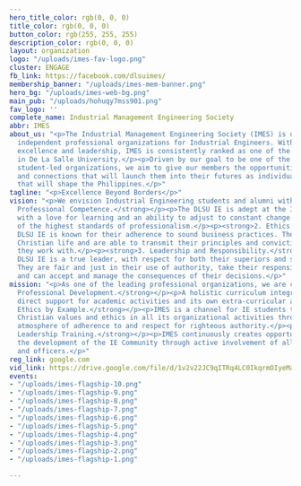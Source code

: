 ```yaml
---
hero_title_color: rgb(0, 0, 0)
title_color: rgb(0, 0, 0)
button_color: rgb(255, 255, 255)
description_color: rgb(0, 0, 0)
layout: organization
logo: "/uploads/imes-fav-logo.png"
cluster: ENGAGE
fb_link: https://facebook.com/dlsuimes/
membership_banner: "/uploads/imes-mem-banner.png"
hero_bg: "/uploads/imes-web-bg.png"
main_pub: "/uploads/hohuqy7mss901.png"
fav_logo: ''
complete_name: Industrial Management Engineering Society
abbr: IMES
about_us: "<p>The Industrial Management Engineering Society (IMES) is one of the leading
  independent professional organizations for Industrial Engineers. With 45 years of
  excellence and leadership, IMES is consistently ranked as one of the top organizations
  in De La Salle University.</p><p>Driven by our goal to be one of the most influential
  student-led organizations, we aim to give our members the opportunities, experiences,
  and connections that will launch them into their futures as individuals and professionals
  that will shape the Philippines.</p>"
tagline: "<p>Excellence Beyond Borders</p>"
vision: "<p>We envision Industrial Engineering students and alumni with:</p><p><strong>1.
  Professional Competence.</strong></p><p>The DLSU IE is adept at the IE discipline,
  with a love for learning and an ability to adjust to constant change. They are exemplars
  of the highest standards of professionalism.</p><p><strong>2. Ethics and Principle.</strong></p><p>The
  DLSU IE is known for their adherence to sound business practices. They live a good
  Christian life and are able to transmit their principles and convictions to everyone
  they work with.</p><p><strong>3. Leadership and Responsibility.</strong></p><p>The
  DLSU IE is a true leader, with respect for both their superiors and subordinates.
  They are fair and just in their use of authority, take their responsibilities seriously,
  and can accept and manage the consequences of their decisions.</p>"
mission: "<p>As one of the leading professional organizations, we are committed to:</p><p><strong>1.
  Professional Development.</strong></p><p>A holistic curriculum integrated by its
  direct support for academic activities and its own extra-curricular activities.</p><p><strong>2.
  Ethics by Example.</strong></p><p>IMES is a channel for IE students to imbibe sound
  Christian values and ethics in all its organizational activities through a healthy
  atmosphere of adherence to and respect for righteous authority.</p><p><strong>3.
  Leadership Training.</strong></p><p>IMES continuously creates opportunities for
  the development of the IE Community through active involvement of all its members
  and officers.</p>"
reg_link: google.com
vid_link: https://drive.google.com/file/d/1v2v22JC9qITRq4LC0IkqrmOIyeMa_vWG/preview
events:
- "/uploads/imes-flagship-10.png"
- "/uploads/imes-flagship-9.png"
- "/uploads/imes-flagship-8.png"
- "/uploads/imes-flagship-7.png"
- "/uploads/imes-flagship-6.png"
- "/uploads/imes-flagship-5.png"
- "/uploads/imes-flagship-4.png"
- "/uploads/imes-flagship-3.png"
- "/uploads/imes-flagship-2.png"
- "/uploads/imes-flagship-1.png"

---
```


